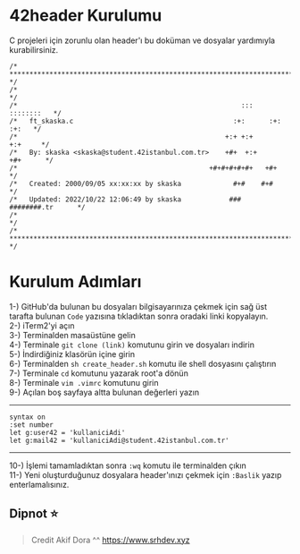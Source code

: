 # 42header Kurulumu
C projeleri için zorunlu olan header'ı bu doküman ve dosyalar yardımıyla kurabilirsiniz.<br>
```vim
/* ************************************************************************** */
/*                                                                            */
/*                                                        :::      ::::::::   */
/*   ft_skaska.c                                        :+:      :+:    :+:   */
/*                                                    +:+ +:+         +:+     */
/*   By: skaska <skaska@student.42istanbul.com.tr>    +#+  +:+       +#+      */
/*                                                +#+#+#+#+#+   +#+           */
/*   Created: 2000/09/05 xx:xx:xx by skaska             #+#    #+#            */
/*   Updated: 2022/10/22 12:06:49 by skaska            ###   ########.tr      */
/*                                                                            */
/* ************************************************************************** */
```

# Kurulum Adımları
1-) GitHub'da bulunan bu dosyaları bilgisayarınıza çekmek için sağ üst tarafta bulunan `Code` yazısına tıkladıktan sonra oradaki linki kopyalayın.<br>
2-) iTerm2'yi açın<br>
3-) Terminalden masaüstüne gelin<br>
4-) Terminale `git clone (link)` komutunu girin ve dosyaları indirin<br>
5-) İndirdiğiniz klasörün içine girin<br>
6-) Terminalden `sh create_header.sh` komutu ile shell dosyasını çalıştırın<br>
7-) Terminale `cd` komutunu yazarak root'a dönün<br>
8-) Terminale  `vim .vimrc` komutunu girin<br>
9-) Açılan boş sayfaya altta bulunan değerleri yazın

------------

    syntax on
    :set number
    let g:user42 = 'kullaniciAdi'
    let g:mail42 = 'kullaniciAdi@student.42istanbul.com.tr'

------------

10-) İşlemi tamamladıktan sonra `:wq` komutu ile terminalden çıkın<br>
11-) Yeni oluşturduğunuz dosyalara header'ınızı çekmek için `:Baslik` yazıp enterlamalısınız.

## Dipnot ⭐️
> Credit Akif Dora ^^
> https://www.srhdev.xyz
